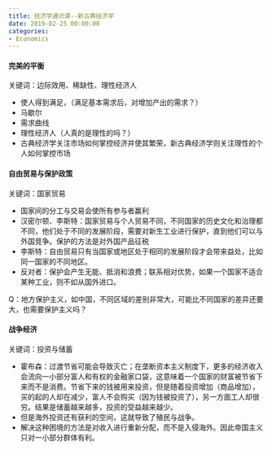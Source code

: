 ```yaml
---
title: 经济学通识课--新古典经济学
date: 2019-02-25 00:00:00
categories:
- Economics
---
```

#### 完美的平衡
关键词：边际效用、稀缺性、理性经济人

- 使人得到满足，（满足基本需求后，对增加产出的需求？）
- 马歇尔
- 需求曲线
- 理性经济人（人真的是理性的吗？）
- 古典经济学关注市场如何掌控经济并使其繁荣，新古典经济学则关注理性的个人如何掌控市场

#### 自由贸易与保护政策
关键词：国家贸易  

- 国家间的分工与交易会使所有参与者赢利
- 汉密尔顿、李斯特：国家贸易与个人贸易不同，不同国家的历史文化和治理都不同，他们处于不同的发展阶段，需要对新生工业进行保护，直到他们可以与外国竞争。保护的方法是对外国产品征税
- 李斯特：自由贸易只有当国家或地区处于相同的发展阶段才会带来益处，比如同一国家的不同地区。
- 反对者：保护会产生无能、抵消和浪费；联系相对优势，如果一个国家不适合某种工业，则不如从国外进口。

Q：地方保护主义，如中国，不同区域的差别非常大，可能比不同国家的差异还要大，也需要保护主义吗？

#### 战争经济
关键词：投资与储蓄  
- 霍布森：过渡节省可能会导致灭亡；在垄断资本主义制度下，更多的经济收入会流向一小部分富人和有权的金融家口袋，这意味着一个国家的财富被节省下来而不是消费。节省下来的钱被用来投资，但是随着投资增加（商品增加），买的起的人却在减少，富人不会购买（因为钱被投资了），另一方面工人却很穷。结果是储蓄越来越多，投资的受益越来越少。
- 但是海外投资还有获利的空间，这就导致了殖民与战争。
- 解决这种困境的方法是对收入进行重新分配，而不是入侵海外。因此帝国主义只对一小部分群体有利。
